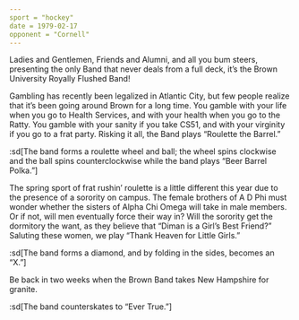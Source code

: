 ```yaml
---
sport = "hockey"
date = 1979-02-17
opponent = "Cornell"
---
```


Ladies and Gentlemen, Friends and Alumni, and all you bum steers, presenting the only Band that never deals from a full deck, it’s the Brown University Royally Flushed Band!

Gambling has recently been legalized in Atlantic City, but few people realize that it’s been going around Brown for a long time. You gamble with your life when you go to Health Services, and with your health when you go to the Ratty. You gamble with your sanity if you take CS51, and with your virginity if you go to a frat party. Risking it all, the Band plays “Roulette the Barrel.”

:sd[The band forms a roulette wheel and ball; the wheel spins clockwise and the ball spins counterclockwise while the band plays “Beer Barrel Polka.”]

The spring sport of frat rushin’ roulette is a little different this year due to the presence of a sorority on campus. The female brothers of A D Phi must wonder whether the sisters of Alpha Chi Omega will take in male members. Or if not, will men eventually force their way in? Will the sorority get the dormitory the want, as they believe that “Diman is a Girl’s Best Friend?” Saluting these women, we play “Thank Heaven for Little Girls.”

:sd[The band forms a diamond, and by folding in the sides, becomes an “X.”]

Be back in two weeks when the Brown Band takes New Hampshire for granite.

:sd[The band counterskates to “Ever True.”]
